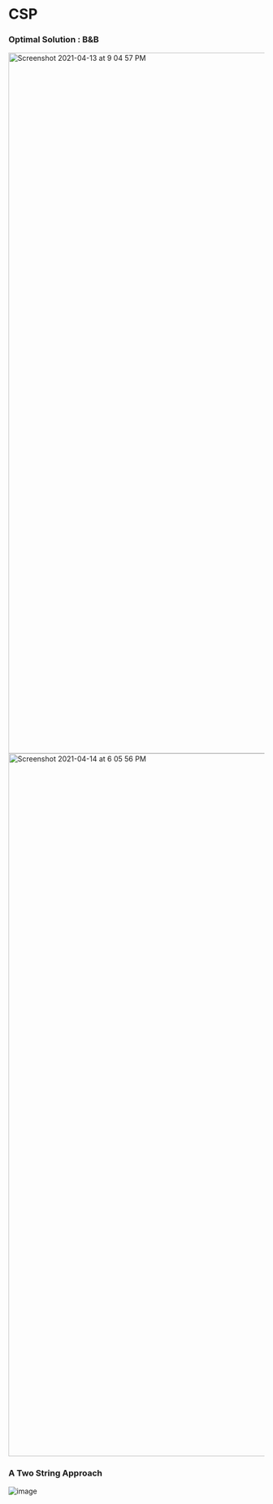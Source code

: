 # CSP


### Optimal Solution : B&B

<img width="1380" alt="Screenshot 2021-04-13 at 9 04 57 PM" src="https://user-images.githubusercontent.com/62153950/114581121-14eff200-9c9d-11eb-895c-d117da1eda83.png">

<img width="1384" alt="Screenshot 2021-04-14 at 6 05 56 PM" src="https://user-images.githubusercontent.com/62153950/114711031-1af0dc00-9d4c-11eb-8cac-d8e4d7cc29f6.png">



### A Two String Approach 
![image](https://user-images.githubusercontent.com/54024297/114650989-caa05c80-9d00-11eb-83f4-af885debddcd.png)

